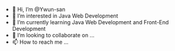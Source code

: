 - 👋 Hi, I’m @Ywun-san
- 👀 I’m interested in Java Web Development
- 🌱 I’m currently learning Java Web Development and Front-End Development 
- 💞️ I’m looking to collaborate on ...
- 📫 How to reach me ...

<!---
Ywun-san/Ywun-san is a ✨ special ✨ repository because its `README.md` (this file) appears on your GitHub profile.
You can click the Preview link to take a look at your changes.
--->

